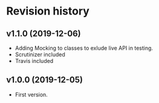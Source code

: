 # Revision history

## v1.1.0 (2019-12-06)

-   Adding Mocking to classes to exlude live API in testing.
-   Scrutinizer included
-   Travis included

## v1.0.0 (2019-12-05)

-   First version.
